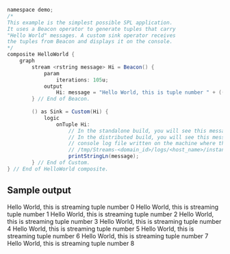 ~~~~~~ Scala
namespace demo;
/*
This example is the simplest possible SPL application.
It uses a Beacon operator to generate tuples that carry
"Hello World" messages. A custom sink operator receives
the tuples from Beacon and displays it on the console.
*/
composite HelloWorld {
	graph
		stream <rstring message> Hi = Beacon() {
			param
				iterations: 105u;
			output
				Hi: message = "Hello World, this is tuple number " + ((rstring)IterationCount());
		} // End of Beacon.
		
		() as Sink = Custom(Hi) {
			logic	
				onTuple	Hi:
					// In the standalone build, you will see this message on your console.
					// In the distributed build, you will see this message inside the
					// console log file written on the machine where this Custom operator is running.
					// /tmp/Streams-<domain_id>/logs/<host_name>/instances/<streams_instance_name>/jobs/<job_id>/pec.pe.<pe_id>.stdouterror
					printStringLn(message);
		} // End of Custom.
} // End of HelloWorld composite.
~~~~~~

## Sample output

Hello World, this is streaming tuple number 0
Hello World, this is streaming tuple number 1
Hello World, this is streaming tuple number 2
Hello World, this is streaming tuple number 3
Hello World, this is streaming tuple number 4
Hello World, this is streaming tuple number 5
Hello World, this is streaming tuple number 6
Hello World, this is streaming tuple number 7
Hello World, this is streaming tuple number 8
